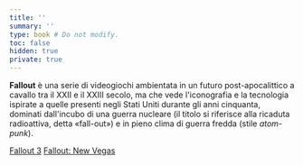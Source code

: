 ```yaml
---
title: ''
summary: ''
type: book # Do not modify.
toc: false
hidden: true
private: true
---
```




**Fallout** è una serie di videogiochi ambientata in un futuro post-apocalittico a cavallo tra il XXII e il XXIII secolo, ma che vede l'iconografia e la tecnologia ispirate a quelle presenti negli Stati Uniti durante gli anni cinquanta, dominati dall'incubo di una guerra nucleare (il titolo si riferisce alla ricaduta radioattiva, detta «fall-out») e in pieno clima di guerra fredda (stile *atom-punk*). 


<a href="fallout-3" class="btn capitol">Fallout 3</a>
<a href="fallout-new-vegas" class="btn mojave">Fallout: New Vegas</a>

